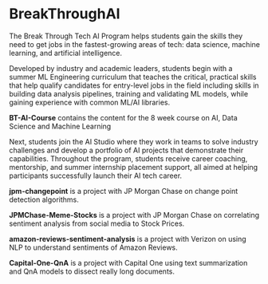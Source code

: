 # BreakThroughAI

The Break Through Tech AI Program helps students gain the skills they need to get jobs in the fastest-growing areas of tech: data science, machine learning, and artificial intelligence.

Developed by industry and academic leaders, students begin with a summer  ML  Engineering curriculum that teaches the critical, practical skills that help qualify candidates for entry-level jobs in the field including skills in building data analysis pipelines, training and validating ML models, while gaining experience with common ML/AI libraries. 

**BT-AI-Course** contains the content for the 8 week course on AI, Data Science and Machine Learning

Next, students join the AI Studio where they work in teams to solve industry challenges and develop a portfolio of AI projects that demonstrate their capabilities. Throughout the program, students receive career coaching, mentorship, and summer internship placement support, all aimed at helping participants successfully launch their AI tech career.

**jpm-changepoint** is a project with JP Morgan Chase on change point detection algorithms.

**JPMChase-Meme-Stocks** is a project with JP Morgan Chase on correlating sentiment analysis from social media to Stock Prices.

**amazon-reviews-sentiment-analysis** is a project with Verizon on using NLP to understand sentiments of Amazon Reviews.

**Capital-One-QnA** is a project with Capital One using text summarization and QnA models to dissect really long documents.
